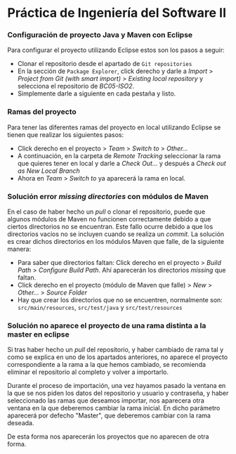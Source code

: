 # Práctica de Ingeniería del Software II

### Configuración de proyecto Java y Maven con Eclipse
Para configurar el proyecto utilizando Eclipse estos son los pasos a seguir:

- Clonar el repositorio desde el apartado de `Git repositories`
- En la sección de ``Package Explorer``, click derecho y darle a _Import_ > _Project from Git (with smart import)_ > _Existing local repository_ y selecciona el repositorio de _BC05-ISO2_.
- Simplemente darle a siguiente en cada pestaña y listo.

### Ramas del proyecto
Para tener las diferentes ramas del proyecto en local utilizando Eclipse se tienen que realizar los siguientes pasos:

- Click derecho en el proyecto > _Team_ > _Switch to_ > _Other..._
- A continuación, en la carpeta de _Remote Tracking_ seleccionar la rama que quieres tener en local y darle a _Check Out..._ y después a _Check out as New Local Branch_
- Ahora en _Team_ > _Switch to_ ya aparecerá la rama en local.

### Solución error _missing directories_ con módulos de Maven
En el caso de haber hecho un _pull_ o clonar el repositorio, puede que algunos módulos de Maven no funcionen correctamente debido a que ciertos directorios no se encuentran. Este fallo ocurre debido a que los directorios vacíos no se incluyen cuando se realiza un _commit_. La solución es crear dichos directorios en los módulos Maven que falle, de la siguiente manera:

- Para saber que directorios faltan: Click derecho en el proyecto > _Build Path_ > _Configure Build Path_. Ahí aparecerán los directorios _missing_ que faltan.
- Click derecho en el proyecto (módulo de Maven que falle) > _New_ > _Other..._ > _Source Folder_
- Hay que crear los directorios que no se encuentren, normalmente son: `src/main/resources`, `src/test/java` y `src/test/resources`

### Solución no aparece el proyecto de una rama distinta a la master en eclipse
Si tras haber hecho un _pull_ del repositorio, y haber cambiado de rama tal y como se explica en uno de los apartados anteriores, no aparece el proyecto correspondiente a la rama a la que hemos cambiado, se recomienda eliminar el repositorio al completo y volver a importarlo. 

Durante el proceso de importación, una vez hayamos pasado la ventana en la que se nos piden los datos del repositorio y usuario y contraseña, y haber seleccionado las ramas que deseamos importar, nos aparecera otra ventana en la que deberemos cambiar la rama inicial. En dicho parámetro aparecerá por defecho "Master", que deberemos cambiar con la rama deseada.

De esta forma nos aparecerán los proyectos que no aparecen de otra forma.
